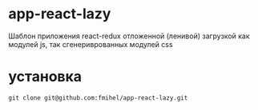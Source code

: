 # app-react-lazy
Шаблон приложения react-redux отложенной (ленивой) загрузкой как модулей js, так сгенериврованных модулей css

# установка
```git clone git@github.com:fmihel/app-react-lazy.git```



